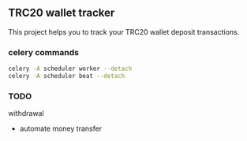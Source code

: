 ## TRC20 wallet tracker

This project helps you to track your TRC20 wallet deposit transactions. 

### celery commands
```bash
celery -A scheduler worker --detach
celery -A scheduler beat --detach
```

### TODO
withdrawal
+ automate money transfer 
